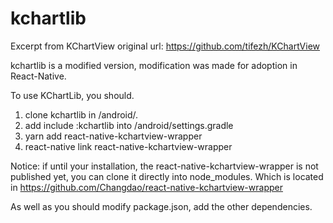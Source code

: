 
# kchartlib
Excerpt from KChartView original url: https://github.com/tifezh/KChartView

kchartlib is a modified version, modification was made for adoption in React-Native.

To use KChartLib, you should.

1. clone kchartlib in <project>/android/.
2. add 
   include :kchartlib 
   into <project>/android/settings.gradle
3. yarn add react-native-kchartview-wrapper
4. react-native link react-native-kchartview-wrapper

Notice: if until your installation, the react-native-kchartview-wrapper is not published yet, you can clone it directly into node_modules. Which is located in https://github.com/Changdao/react-native-kchartview-wrapper

As well as you should modify package.json, add the other dependencies.

